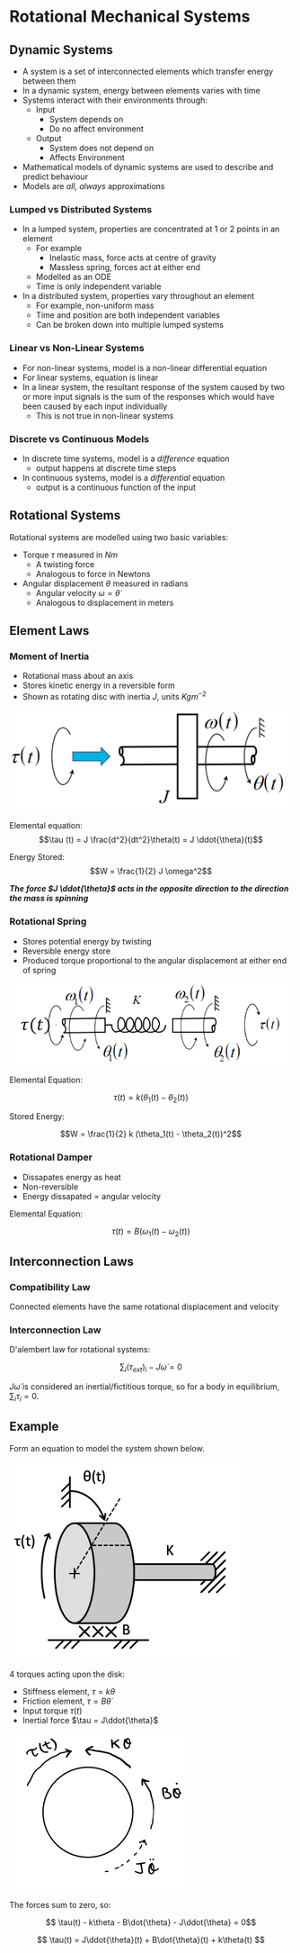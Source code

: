 # Rotational Mechanical Systems

## Dynamic Systems

- A system is a set of interconnected elements which transfer energy between them
- In a dynamic system, energy between elements varies with time
- Systems interact with their environments through:
  - Input
    - System depends on
    - Do no affect environment
  - Output
    - System does not depend on
    - Affects Environment
- Mathematical models of dynamic systems are used to describe and predict behaviour
- Models are _all, always_ approximations

### Lumped vs Distributed Systems

- In a lumped system, properties are concentrated at 1 or 2 points in an element
  - For example
    - Inelastic mass, force acts at centre of gravity
    - Massless spring, forces act at either end
  - Modelled as an ODE
  - Time is only independent variable
- In a distributed system, properties vary throughout an element
  - For example, non-uniform mass
  - Time and position are both independent variables
  - Can be broken down into multiple lumped systems

### Linear vs Non-Linear Systems

- For non-linear systems, model is a non-linear differential equation
- For linear systems, equation is linear
- In a linear system, the resultant response of the system caused by two or more input signals is the sum of the responses which would have been caused by each input individually
  - This is not true in non-linear systems

### Discrete vs Continuous Models

- In discrete time systems, model is a _difference_ equation
  - output happens at discrete time steps
- In continuous systems, model is a _differential_ equation
  - output is a continuous function of the input

## Rotational Systems

Rotational systems are modelled using two basic variables:

- Torque $\tau$ measured in $Nm$
  - A twisting force
  - Analogous to force in Newtons
- Angular displacement $\theta$ measured in radians
  - Angular velocity $\omega = \dot{\theta}$
  - Analogous to displacement in meters

## Element Laws

### Moment of Inertia

- Rotational mass about an axis
- Stores kinetic energy in a reversible form
- Shown as rotating disc with inertia $J$, units $Kgm^{-2}$

![](./img/mech2-1.png)

Elemental equation:
$$\tau (t) = J \frac{d^2}{dt^2}\theta(t) = J \ddot{\theta}(t)$$

Energy Stored:
$$W = \frac{1}{2} J \omega^2$$

**_The force $J \ddot{\theta}$ acts in the opposite direction to the direction the mass is spinning_**

### Rotational Spring

- Stores potential energy by twisting
- Reversible energy store
- Produced torque proportional to the angular displacement at either end of spring

![](./img/rot-spring.png)

Elemental Equation:

$$\tau(t) = k(\theta_1(t) - \theta_2(t))$$

Stored Energy:

$$W = \frac{1}{2} k (\theta_1(t) - \theta_2(t))^2$$

### Rotational Damper

- Dissapates energy as heat
- Non-reversible
- Energy dissapated $\propto$ angular velocity

Elemental Equation:

$$\tau(t) = B(\omega_1(t) - \omega_2(t))$$

## Interconnection Laws

### Compatibility Law

Connected elements have the same rotational displacement and velocity

### Interconnection Law

D'alembert law for rotational systems:

$$\sum_i(\tau_{ext})_i - J\dot{\omega} = 0 $$

$J\dot{\omega}$ is considered an inertial/fictitious torque, so for a body in equilibrium, $\sum_i \tau_i = 0$.

## Example

Form an equation to model the system shown below.

![](./img/rot-ex.png)

4 torques acting upon the disk:

- Stiffness element, $\tau=k\theta$
- Friction element, $\tau=B\dot{\theta}$
- Input torque $\tau(t)$
- Inertial force $\tau = J\ddot{\theta}$

![](./img/rot-ex1.png)

The forces sum to zero, so:

$$ \tau(t) - k\theta - B\dot{\theta} - J\ddot{\theta} = 0$$

$$
\tau(t) = J\ddot{\theta}(t) + B\dot{\theta}(t)  + k\theta(t)
$$
